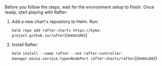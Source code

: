 Before you follow the steps, wait for the environment setup to finish. Once ready, start playing with Rafter:

1. Add a new chart's repository to Helm. Run:

   `helm repo add rafter-charts https://kyma-project.github.io/rafter`{{execute}}

2. Install Rafter:

   `helm install --name rafter --set rafter-controller-manager.minio.service.type=NodePort rafter-charts/rafter`{{execute}}
